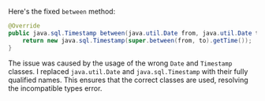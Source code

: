 Here's the fixed `between` method:

```java
@Override
public java.sql.Timestamp between(java.util.Date from, java.util.Date to) throws IllegalArgumentException {
    return new java.sql.Timestamp(super.between(from, to).getTime());
}
```

The issue was caused by the usage of the wrong `Date` and `Timestamp` classes. I replaced `java.util.Date` and `java.sql.Timestamp` with their fully qualified names. This ensures that the correct classes are used, resolving the incompatible types error.